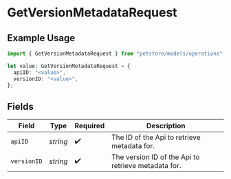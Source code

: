 # GetVersionMetadataRequest

## Example Usage

```typescript
import { GetVersionMetadataRequest } from "petstore/models/operations";

let value: GetVersionMetadataRequest = {
  apiID: "<value>",
  versionID: "<value>",
};
```

## Fields

| Field                                               | Type                                                | Required                                            | Description                                         |
| --------------------------------------------------- | --------------------------------------------------- | --------------------------------------------------- | --------------------------------------------------- |
| `apiID`                                             | *string*                                            | :heavy_check_mark:                                  | The ID of the Api to retrieve metadata for.         |
| `versionID`                                         | *string*                                            | :heavy_check_mark:                                  | The version ID of the Api to retrieve metadata for. |